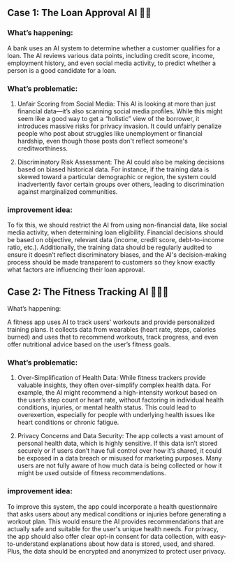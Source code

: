## Case 1: The Loan Approval AI 💸🏦

### What’s happening:

A bank uses an AI system to determine whether a customer qualifies for a loan. The AI reviews various data points, including credit score, income, employment history, and even social media activity, to predict whether a person is a good candidate for a loan.

### What’s problematic:

1. Unfair Scoring from Social Media:
This AI is looking at more than just financial data—it’s also scanning social media profiles. While this might seem like a good way to get a “holistic” view of the borrower, it introduces massive risks for privacy invasion. It could unfairly penalize people who post about struggles like unemployment or financial hardship, even though those posts don't reflect someone's creditworthiness.

2. Discriminatory Risk Assessment:
The AI could also be making decisions based on biased historical data. For instance, if the training data is skewed toward a particular demographic or region, the system could inadvertently favor certain groups over others, leading to discrimination against marginalized communities.

### improvement idea:

To fix this, we should restrict the AI from using non-financial data, like social media activity, when determining loan eligibility. Financial decisions should be based on objective, relevant data (income, credit score, debt-to-income ratio, etc.). Additionally, the training data should be regularly audited to ensure it doesn’t reflect discriminatory biases, and the AI's decision-making process should be made transparent to customers so they know exactly what factors are influencing their loan approval.

## Case 2: The Fitness Tracking AI 🏋️‍♀️📱
What’s happening:

A fitness app uses AI to track users' workouts and provide personalized training plans. It collects data from wearables (heart rate, steps, calories burned) and uses that to recommend workouts, track progress, and even offer nutritional advice based on the user’s fitness goals.


### What’s problematic:

1. Over-Simplification of Health Data:
While fitness trackers provide valuable insights, they often over-simplify complex health data. For example, the AI might recommend a high-intensity workout based on the user’s step count or heart rate, without factoring in individual health conditions, injuries, or mental health status. This could lead to overexertion, especially for people with underlying health issues like heart conditions or chronic fatigue.

2. Privacy Concerns and Data Security:
The app collects a vast amount of personal health data, which is highly sensitive. If this data isn’t stored securely or if users don’t have full control over how it’s shared, it could be exposed in a data breach or misused for marketing purposes. Many users are not fully aware of how much data is being collected or how it might be used outside of fitness recommendations.

### improvement idea:

To improve this system, the app could incorporate a health questionnaire that asks users about any medical conditions or injuries before generating a workout plan. This would ensure the AI provides recommendations that are actually safe and suitable for the user's unique health needs. For privacy, the app should also offer clear opt-in consent for data collection, with easy-to-understand explanations about how data is stored, used, and shared. Plus, the data should be encrypted and anonymized to protect user privacy.


